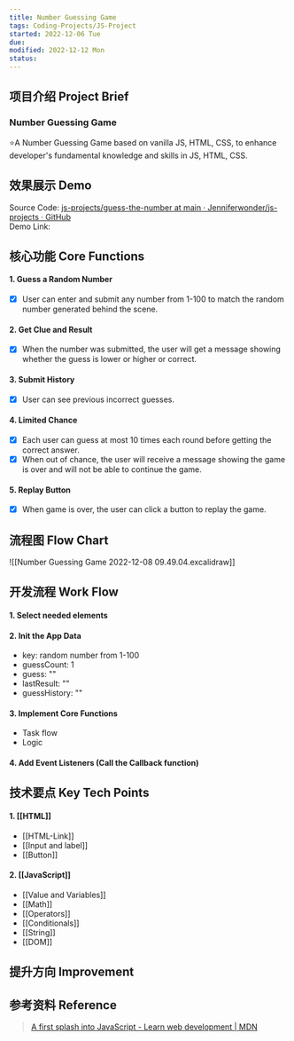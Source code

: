 ```yaml
---
title: Number Guessing Game
tags: Coding-Projects/JS-Project
started: 2022-12-06 Tue
due:
modified: 2022-12-12 Mon
status:
---
```

## 项目介绍 Project Brief
### Number Guessing Game 
⭐A Number Guessing Game based on vanilla JS, HTML, CSS, to enhance developer's fundamental knowledge and skills in JS, HTML, CSS.
## 效果展示 Demo
Source Code: [js-projects/guess-the-number at main · Jenniferwonder/js-projects · GitHub](https://github.com/Jenniferwonder/js-projects/tree/main/guess-the-number#2-javascript)  
Demo Link:
## 核心功能 Core Functions
#### 1. Guess a Random Number
- [x] User can enter and submit any number from 1-100 to match the random number generated behind the scene. 
#### 2. Get Clue and Result
- [x] When the number was submitted, the user will get a message showing whether the guess is lower or higher or correct. 
#### 3. Submit History
- [x] User can see previous incorrect guesses. 
#### 4. Limited Chance
- [x] Each user can guess at most 10 times each round before getting the correct answer. 
- [x] When out of chance, the user will receive a message showing the game is over and will not be able to continue the game. 
#### 5. Replay Button
- [x] When game is over, the user can click a button to replay the game. 
## 流程图 Flow Chart

![[Number Guessing Game 2022-12-08 09.49.04.excalidraw]]
## 开发流程 Work Flow
#### 1. Select needed elements
#### 2. Init the App Data
- key: random number from 1-100
- guessCount: 1
- guess: ""
- lastResult: ""
- guessHistory: ""
#### 3. Implement Core Functions
- Task flow 
- Logic
#### 4. Add Event Listeners (Call the Callback function)
## 技术要点 Key Tech Points
#### 1. [[HTML]]
- [[HTML-Link]]
- [[Input and label]]
- [[Button]]
#### 2. [[JavaScript]]
- [[Value and Variables]]
- [[Math]]
- [[Operators]]
- [[Conditionals]]
- [[String]]
- [[DOM]]
## 提升方向 Improvement

## 参考资料 Reference
>[A first splash into JavaScript - Learn web development | MDN](https://developer.mozilla.org/en-US/docs/Learn/JavaScript/First_steps/A_first_splash)

